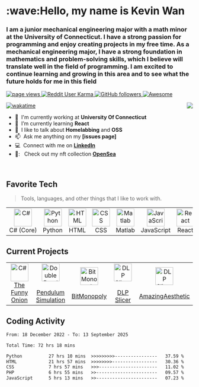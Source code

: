 
<h1 align="left" id="macropower-title">:wave:Hello, my name is Kevin Wan </h1>
<h3 align="left"> I am a junior mechanical engineering major with a math minor at the University of Connecticut. I have a strong passion for programming and enjoy creating projects in my free time. As a mechanical engineering major, I have a strong foundation in mathematics and problem-solving skills, which I believe will translate well in the field of programming. I am excited to continue learning and growing in this area and to see what the future holds for me in this field</h3>

<p align="left">
  <a href="https://github.com/KevinWan123/KevinWan123">
    <img src="https://komarev.com/ghpvc/?username=kevinwan123" alt="page views" />

  <a href="https://reddit.com/u/macropower">
    <img alt="Reddit User Karma" src="https://img.shields.io/reddit/user-karma/combined/K3vin222?label=karma&logo=reddit">
  </a>
  <a href="https://github.com/MacroPower?tab=followers">
    <img alt="GitHub followers" src="https://img.shields.io/github/followers/kevinwan123?color=green&logo=github">
  </a>
  <a href="https://github.com/abhisheknaiidu/awesome-github-profile-readme">
    <img alt="Awesome" src="https://awesome.re/mentioned-badge.svg">
  </a>
</p>

<img align="right" src="https://github-readme-stats.vercel.app/api?username=kevinwan123&theme=radical">
  
[![wakatime](https://wakatime.com/badge/user/e0df0454-7ed9-44f5-b20a-7227eb4daada.svg)](https://wakatime.com/@e0df0454-7ed9-44f5-b20a-7227eb4daada)

  

- :office: &nbsp;I'm currently working at **University Of Connecticut**
- :seedling: &nbsp;I’m currently learning **React**
- :speech_balloon: &nbsp;I like to talk about **Homelabbing** and **OSS**
- :mailbox: &nbsp;Ask me anything on my **[issues page]**
- :computer: &nbsp;Connect with me on **[LinkedIn](https://www.linkedin.com/in/kevinwan1/)**
 - 🎨: &nbsp; Check out my nft collection **[OpenSea](https://opensea.io/OnionAnarchy)**

<br>

<h2 align="left" id="macropower-tech">Favorite Tech</h2>

> Tools, languages, and other things that I like to work with.

<table>
  <tr>
    <td align="center" width="96">
      <a href="#macropower-tech">
        <img src="https://www.britefish.net/wp-content/uploads/2019/07/logo-c-1.png" width="48" height="48" alt="C#" />
      </a>
      <br>C#&nbsp;(Core)
    </td>
    <td align="center" width="96">
      <a href="#macropower-tech">
        <img src="https://upload.wikimedia.org/wikipedia/commons/thumb/c/c3/Python-logo-notext.svg/1200px-Python-logo-notext.svg.png" width="48" height="48" alt="Python" />
      </a>
      <br>Python
    </td>
    <td align="center" width="96">
      <a href="#macropower-tech">
        <img src="https://encrypted-tbn0.gstatic.com/images?q=tbn:ANd9GcQpngGRjYX1ca7qAADU3K6eGLj7ShQE3L2otdzfryl_Y9Ht2QRoQKYQbsXd36XIxMbYOw0&usqp=CAU" width="48" height="48" alt="HTML" />
      </a>
      <br>HTML
    </td>
    <td align="center" width="96">
      <a href="#macropower-tech">
        <img src="https://upload.wikimedia.org/wikipedia/commons/thumb/d/d5/CSS3_logo_and_wordmark.svg/1200px-CSS3_logo_and_wordmark.svg.png" width="48" height="48" alt="CSS" />
      </a>
      <br>CSS
    </td>
    <td align="center" width="96">
      <a href="#macropower-tech">
        <img src="https://upload.wikimedia.org/wikipedia/commons/2/21/Matlab_Logo.png" width="48" height="48" alt="Matlab" />
      </a>
      <br>Matlab
    </td>
    <td align="center" width="96">
      <a href="#macropower-tech">
        <img src="https://upload.wikimedia.org/wikipedia/commons/6/6a/JavaScript-logo.png" width="48" height="48" alt="JavaScript" />
      </a>
      <br>JavaScript
    <td align="center" width="96">
      <a href="#macropower-tech" >
        <img src="https://upload.wikimedia.org/wikipedia/commons/thumb/a/a7/React-icon.svg/2300px-React-icon.svg.png" width="48" height="48" alt="React" />
      </a>
      <br>React

   
</table>
  
  
  
  
   <h2 align="left" id="macropower-tech">Current Projects</h2>
  <table>
  <tr>
    <td align="center" width="96">
      <a href="https://github.com/KevinWan123/TheFunnyOnion">
        <img src="https://i.imgur.com/wwr6B6J.png" width="48" height="48" alt="C#" />
      </a>
      <br>
     <a href = "https://github.com/KevinWan123/TheFunnyOnion">The Funny Onion </a>
        </td>
    <td align="center" width="96">
      <a href="#macropower-tech">
        <img src="https://upload.wikimedia.org/wikipedia/commons/thumb/c/c3/Python-logo-notext.svg/1200px-Python-logo-notext.svg.png" width="48" height="48" alt="Double Pendulum Simulation" />
      </a>
      <br>
      <a href ="https://github.com/KevinWan123/PendulumSimulation"> <br>Pendulum Simulation </a>
    </td>
    <td align="center" width = 96>
      <a href="#macropower-tech">
        <img src="https://upload.wikimedia.org/wikipedia/commons/6/6a/JavaScript-logo.png" width="48" height="48" alt="Bit Monopoly" />
      </a>
      <br>
      <a href ="https://github.com/KevinWan123/BitMonopoly"> <br>BitMonopoly </a>
    </td>
      <td align="center" width = 96>
    <a href="#macropower-tech">
      <img src="https://th.bing.com/th/id/R.90429d54eaec38b1c5ac11da97401aa5?rik=U%2ffME6uILtC8Gg&riu=http%3a%2f%2fwww.ozone3d.net%2fpublic%2fjegx%2f201605%2fgeexlab-0-12-0-mesh-voxelization-demo-01.jpg&ehk=7mlzEP09VqK4rdoHe0FI459NhB01fZgx1umn9DxD%2fvY%3d&risl=&pid=ImgRaw&r=0&sres=1&sresct=1" width="48" height="48" alt="DLP Slicer" />
    </a>
    <br>
    <a href ="https://github.com/KevinWan123/DLPSlicerGUI"> <br>DLP Slicer </a>
  </td>
    </td>
      <td align="center" width = 96>
    <a href="#macropower-tech">
      <img src="https://th.bing.com/th/id/R.90429d54eaec38b1c5ac11da97401aa5?rik=U%2ffME6uILtC8Gg&riu=http%3a%2f%2fwww.ozone3d.net%2fpublic%2fjegx%2f201605%2fgeexlab-0-12-0-mesh-voxelization-demo-01.jpg&ehk=7mlzEP09VqK4rdoHe0FI459NhB01fZgx1umn9DxD%2fvY%3d&risl=&pid=ImgRaw&r=0&sres=1&sresct=1" width="48" height="48" alt="DLP Slicer" />
    </a>
    <br>
    <a href ="https://github.com/KevinWan123/DLPSlicerGUI"> <br>AmazingAesthetic </a>
  </td>


  </table>


    
<h2 align="left">Coding Activity</h2>
  
    
<!--START_SECTION:waka-->

```txt
From: 18 December 2022 - To: 13 September 2025

Total Time: 72 hrs 18 mins

Python          27 hrs 10 mins  >>>>>>>>>----------------   37.59 %
HTML            21 hrs 57 mins  >>>>>>>>-----------------   30.36 %
CSS             7 hrs 57 mins   >>>----------------------   11.02 %
PHP             6 hrs 55 mins   >>-----------------------   09.57 %
JavaScript      5 hrs 13 mins   >>-----------------------   07.23 %
```

<!--END_SECTION:waka-->
  


